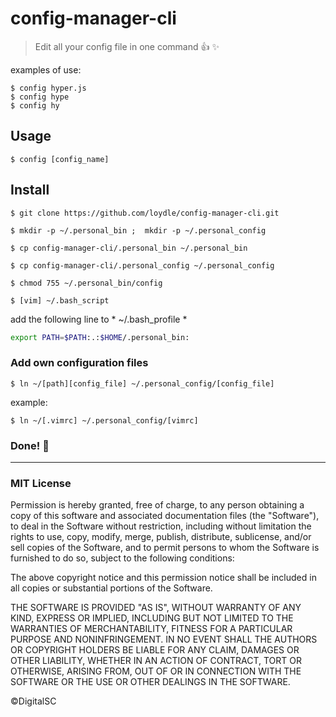 
# config-manager-cli 
> Edit all your config file in one command  :thumbsup: :sparkles:

 examples of use: 	
 
`$ config hyper.js`  
`$ config hype`  
`$ config hy`

## Usage
 `$ config [config_name]`  


## Install 

`$ git clone https://github.com/loydle/config-manager-cli.git`

`$ mkdir -p ~/.personal_bin ;  mkdir -p ~/.personal_config`

`$ cp config-manager-cli/.personal_bin ~/.personal_bin `

`$ cp config-manager-cli/.personal_config ~/.personal_config `

`$ chmod 755 ~/.personal_bin/config`

`$ [vim] ~/.bash_script`

add the following line to * ~/.bash_profile *

```bash
export PATH=$PATH:.:$HOME/.personal_bin:

```

### Add own configuration files

`$ ln ~/[path][config_file] ~/.personal_config/[config_file]`

example:

`$ ln ~/[.vimrc] ~/.personal_config/[vimrc]`
 
 ### Done! :beers:
 ------------
 
 ### MIT License

Permission is hereby granted, free of charge, to any person obtaining a copy
of this software and associated documentation files (the "Software"), to deal
in the Software without restriction, including without limitation the rights
to use, copy, modify, merge, publish, distribute, sublicense, and/or sell
copies of the Software, and to permit persons to whom the Software is
furnished to do so, subject to the following conditions:

The above copyright notice and this permission notice shall be included in all
copies or substantial portions of the Software.

THE SOFTWARE IS PROVIDED "AS IS", WITHOUT WARRANTY OF ANY KIND, EXPRESS OR
IMPLIED, INCLUDING BUT NOT LIMITED TO THE WARRANTIES OF MERCHANTABILITY,
FITNESS FOR A PARTICULAR PURPOSE AND NONINFRINGEMENT. IN NO EVENT SHALL THE
AUTHORS OR COPYRIGHT HOLDERS BE LIABLE FOR ANY CLAIM, DAMAGES OR OTHER
LIABILITY, WHETHER IN AN ACTION OF CONTRACT, TORT OR OTHERWISE, ARISING FROM,
OUT OF OR IN CONNECTION WITH THE SOFTWARE OR THE USE OR OTHER DEALINGS IN THE
SOFTWARE.

©DigitalSC
